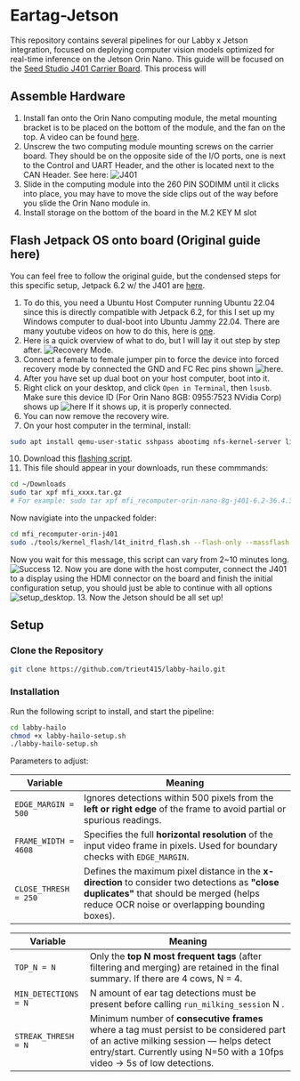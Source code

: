 # Eartag-Jetson
This repository contains several pipelines for our Labby x Jetson integration, focused on deploying computer vision models optimized for real-time inference on the Jetson Orin Nano. This guide will be focused on the [Seed Studio J401 Carrier Board](https://www.seeedstudio.com/reComputer-J401-Carrier-Board-for-Jetson-Orin-NX-Orin-Nano-p-5636.html?srsltid=AfmBOooAkb-AXaLjTLzwR_bd8hEQg_XqoU2tUUa1oWQuXeJkGLJrSoZP). This process will 

## Assemble Hardware
1. Install fan onto the Orin Nano computing module, the metal mounting bracket is to be placed on the bottom of the module, and the fan on the top. A video can be found [here](https://www.youtube.com/watch?v=PKADTqkG538).
2. Unscrew the two computing module mounting screws on the carrier board. They should be on the opposite side of the I/O ports, one is  next to the Control and UART Header, and the other is located next to the CAN Header. See here: ![J401](src/eartag_jetson/resources/j401.png)
3. Slide in the computing module into the 260 PIN SODIMM until it clicks into place, you may have to move the side clips out of the way before you slide the Orin Nano module in.
4. Install storage on the bottom of the board in the M.2 KEY M slot
 
## Flash Jetpack OS onto board (Original guide here)
You can feel free to follow the original guide, but the condensed steps for this specific setup, Jetpack 6.2 w/ the J401 are [here](https://wiki.seeedstudio.com/reComputer_J4012_Flash_Jetpack/).
1. To do this, you need a Ubuntu Host Computer running Ubuntu 22.04 since this is directly compatible with Jetpack 6.2, for this I set up my Windows computer to dual-boot into Ubuntu Jammy 22.04. There are many youtube videos on how to do this, here is [one](https://www.youtube.com/watch?v=mXyN1aJYefc&t=1s).
3. Here is a quick overview of what to do, but I will lay it out step by step after.
![Recovery Mode](src/eartag_jetson/resources/j401_set_recovery.gif).
5. Connect a female to female jumper pin to force the device into forced recovery mode by connected the GND and FC Rec pins shown ![here](src/eartag_jetson/resources/jumper.png).
6. After you have set up dual boot on your host computer, boot into it.
7. Right click on your desktop, and click `Open in Terminal`, then `lsusb`. Make sure this device ID (For Orin Nano 8GB: 0955:7523 NVidia Corp) shows up ![here](src/eartag_jetson/resources/verify_recovery.png) If it shows up, it is properly connected.
8. You can now remove the recovery wire.
9. On your host computer in the terminal, install:
```bash
sudo apt install qemu-user-static sshpass abootimg nfs-kernel-server libxml2-utils binutils -y
```
10. Download this [flashing script](https://seeedstudio88-my.sharepoint.com/:u:/g/personal/youjiang_yu_seeedstudio88_onmicrosoft_com/EcyQPZeI9glGmENtN2a4A2oBizsgTMATEMEMZCPI06aWJg?e=ctPbmU).
11. This file should appear in your downloads, run these commmands:
```bash
cd ~/Downloads
sudo tar xpf mfi_xxxx.tar.gz
# For example: sudo tar xpf mfi_recomputer-orin-nano-8g-j401-6.2-36.4.3-2025-04-07.tar.gz
```
Now navigiate into the unpacked folder:
```bash
cd mfi_recomputer-orin-j401
sudo ./tools/kernel_flash/l4t_initrd_flash.sh --flash-only --massflash 1 --network usb0  --showlogs
```
Now you wait for this message, this script can vary from 2~10 minutes long.
![Success](src/eartag_jetson/resources/successful_flash.png)
12. Now you are done with the host computer, connect the J401 to a display using the HDMI connector on the board and finish the initial configuration setup, you should just be able to continue with all options ![setup_desktop](src/eartag_jetson/resources/setup_desktop.png).
13. Now the Jetson should be all set up!



## Setup

### Clone the Repository
```bash
git clone https://github.com/trieut415/labby-hailo.git
```

### Installation
Run the following script to install, and start the pipeline:
```bash
cd labby-hailo
chmod +x labby-hailo-setup.sh
./labby-hailo-setup.sh
```
Parameters to adjust:

| Variable             | Meaning                                                                                                                                                                                      |
| -------------------- | -------------------------------------------------------------------------------------------------------------------------------------------------------------------------------------------- |
| `EDGE_MARGIN = 500`  | Ignores detections within 500 pixels from the **left or right edge** of the frame to avoid partial or spurious readings.                                                                     |
| `FRAME_WIDTH = 4608` | Specifies the full **horizontal resolution** of the input video frame in pixels. Used for boundary checks with `EDGE_MARGIN`.                                                                |
| `CLOSE_THRESH = 250` | Defines the maximum pixel distance in the **x-direction** to consider two detections as **"close duplicates"** that should be merged (helps reduce OCR noise or overlapping bounding boxes). |


| Variable             | Meaning                                                                                                                                          |
| -------------------- | ------------------------------------------------------------------------------------------------------------------------------------------------ |
| `TOP_N = N`          | Only the **top N most frequent tags** (after filtering and merging) are retained in the final summary. If there are 4 cows, N = 4.                                          |
| `MIN_DETECTIONS = N` | N amount of ear tag detections must be present before calling `run_milking_session` N .                           |
| `STREAK_THRESH = N` | Minimum number of **consecutive frames** where a tag must persist to be considered part of an active milking session — helps detect entry/start. Currently using N=50 with a 10fps video -> 5s of low detections.|
